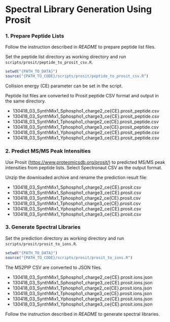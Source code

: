 # Spectral Library Generation Using Prosit

### 1. Prepare Peptide Lists
Follow the instruction described in *README* to prepare peptide list files.

Set the peptide list directory as working directory and run `scripts/prosit/peptide_to_prosit_csv.R`.
```R
setwd("{PATH_TO_DATA}")
source("{PATH_TO_CODE}/scripts/prosit/peptide_to_prosit_csv.R")
```

Collision energy (CE) parameter can be set in the script.

Peptide list files are converted to Prosit peptide CSV format and output in the same directory. 
- 130418_03_SynthMix1_Sphospho1_charge2_ce{CE}.prosit_peptide.csv
- 130418_03_SynthMix1_Sphospho1_charge3_ce{CE}.prosit_peptide.csv
- 130418_03_SynthMix1_Tphospho1_charge2_ce{CE}.prosit_peptide.csv
- 130418_03_SynthMix1_Tphospho1_charge3_ce{CE}.prosit_peptide.csv
- 130418_03_SynthMix1_Yphospho1_charge2_ce{CE}.prosit_peptide.csv
- 130418_03_SynthMix1_Yphospho1_charge3_ce{CE}.prosit_peptide.csv


### 2. Predict MS/MS Peak Intensities
Use Prosit (https://www.proteomicsdb.org/prosit/) to predicted MS/MS peak intensities from peptide lists. Select Spectronaut CSV as the output format.

Unzip the downloaded archive and rename the prediction result file:
- 130418_03_SynthMix1_Sphospho1_charge2_ce{CE}.prosit.csv
- 130418_03_SynthMix1_Sphospho1_charge3_ce{CE}.prosit.csv
- 130418_03_SynthMix1_Tphospho1_charge2_ce{CE}.prosit.csv
- 130418_03_SynthMix1_Tphospho1_charge3_ce{CE}.prosit.csv
- 130418_03_SynthMix1_Yphospho1_charge2_ce{CE}.prosit.csv
- 130418_03_SynthMix1_Yphospho1_charge3_ce{CE}.prosit.csv


### 3. Generate Spectral Libraries
Set the prediction directory as working directory and run `scripts/prosit/prosit_to_ions.R`.
```R
setwd("{PATH_TO_DATA}")
source("{PATH_TO_CODE}/scripts/prosit/prosit_to_ions.R")
```

The MS2PIP CSV are converted to JSON files.
- 130418_03_SynthMix1_Sphospho1_charge2_ce{CE}.prosit.ions.json
- 130418_03_SynthMix1_Sphospho1_charge3_ce{CE}.prosit.ions.json
- 130418_03_SynthMix1_Tphospho1_charge2_ce{CE}.prosit.ions.json
- 130418_03_SynthMix1_Tphospho1_charge3_ce{CE}.prosit.ions.json
- 130418_03_SynthMix1_Yphospho1_charge2_ce{CE}.prosit.ions.json
- 130418_03_SynthMix1_Yphospho1_charge3_ce{CE}.prosit.ions.json

Follow the instruction described in *README* to generate spectral libraries.

